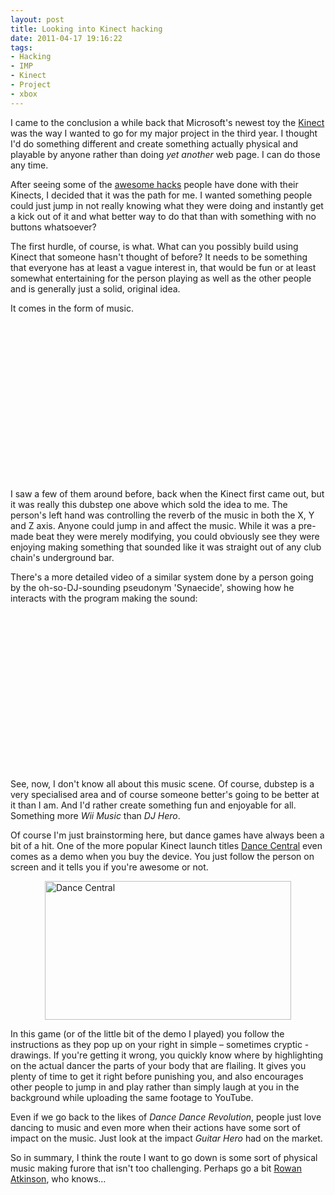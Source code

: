 ```yaml
---
layout: post
title: Looking into Kinect hacking
date: 2011-04-17 19:16:22
tags:
- Hacking
- IMP
- Kinect
- Project
- xbox
---
```

<p>I came to the conclusion a while back that Microsoft's newest toy the <a href="http://www.xbox.com/en-GB/kinect">Kinect</a> was the way I wanted to go for my major project in the third year. I thought I'd do something different and create something actually physical and playable by anyone rather than doing <em>yet another </em>web page. I can do those any time.</p>
<p>After seeing some of the <a href="http://kinecthacks.net/">awesome hacks</a> people have done with their Kinects, I decided that it was the path for me. I wanted something people could just jump in not really knowing what they were doing and instantly get a kick out of it and what better way to do that than with something with no buttons whatsoever?</p>
<p>The first hurdle, of course, is what. What can you possibly build using Kinect that someone hasn't thought of before? It needs to be something that everyone has at least a vague interest in, that would be fun or at least somewhat entertaining for the person playing as well as the other people and is generally just a solid, original idea. </p>
<p>It comes in the form of music.</p>
<div style="padding-bottom: 0px; padding-left: 0px; width: 448px; padding-right: 0px; display: block; float: none; margin-left: auto; margin-right: auto; padding-top: 0px" id="scid:5737277B-5D6D-4f48-ABFC-DD9C333F4C5D:1137cf7e-3ab3-4fcc-9c38-d5ab970ac284" class="wlWriterEditableSmartContent">
<div><object width="448" height="252"><param name="movie" value="http://www.youtube.com/v/lqxUzhDIdqo?hl=en&amp;hd=1" /><embed src="http://www.youtube.com/v/lqxUzhDIdqo?hl=en&amp;hd=1" type="application/x-shockwave-flash" width="448" height="252"></embed></object></div>
</div>
<p>I saw a few of them around before, back when the Kinect first came out, but it was really this dubstep one above which sold the idea to me. The person's left hand was controlling the reverb of the music in both the X, Y and Z axis. Anyone could jump in and affect the music. While it was a pre-made beat they were merely modifying, you could obviously see they were enjoying making something that sounded like it was straight out of any club chain's underground bar. </p>
<p>There's a more detailed video of a similar system done by a person going by the oh-so-DJ-sounding pseudonym 'Synaecide', showing how he interacts with the program making the sound:</p>
<div style="padding-bottom: 0px; padding-left: 0px; width: 448px; padding-right: 0px; display: block; float: none; margin-left: auto; margin-right: auto; padding-top: 0px" id="scid:5737277B-5D6D-4f48-ABFC-DD9C333F4C5D:63050b49-5c7f-48c9-89fc-4b0b7c763b47" class="wlWriterEditableSmartContent">
<div><object width="448" height="252"><param name="movie" value="http://www.youtube.com/v/uhr_0dm6Rp4?hl=en&amp;hd=1" /><embed src="http://www.youtube.com/v/uhr_0dm6Rp4?hl=en&amp;hd=1" type="application/x-shockwave-flash" width="448" height="252"></embed></object></div>
</div>
<p>See, now, I don't know all about this music scene. Of course, dubstep is a very specialised area and of course someone better's going to be better at it than I am. And I'd rather create something fun and enjoyable for all. Something more <em>Wii Music </em>than <em>DJ Hero</em>.</p>
<p>Of course I'm just brainstorming here, but dance games have always been a bit of a hit. One of the more popular Kinect launch titles <a href="http://www.youtube.com/watch?v=OAwx-BfAQKk">Dance Central</a> even comes as a demo when you buy the device. You just follow the person on screen and it tells you if you're awesome or not. </p>
<p><img style="display: block; float: none; margin-left: auto; margin-right: auto" title="Dance Central" alt="Dance Central" src="{{ site.baseurl }}/assets/Dance-Central.jpg" width="394" height="222" /></p>
<p>In this game (or of the little bit of the demo I played) you follow the instructions as they pop up on your right in simple – sometimes cryptic - drawings. If you're getting it wrong, you quickly know where by highlighting on the actual dancer the parts of your body that are flailing. It gives you plenty of time to get it right before punishing you, and also encourages other people to jump in and play rather than simply laugh at you in the background while uploading the same footage to YouTube.</p>
<p>Even if we go back to the likes of <em>Dance Dance Revolution</em>, people just love dancing to music and even more when their actions have some sort of impact on the music. Just look at the impact <em>Guitar Hero </em>had on the market.</p>
<p>So in summary, I think the route I want to go down is some sort of physical music making furore that isn't too challenging. Perhaps go a bit <a href="http://www.youtube.com/watch?v=6Sf_pogZ8jE">Rowan Atkinson</a>, who knows…</p>
